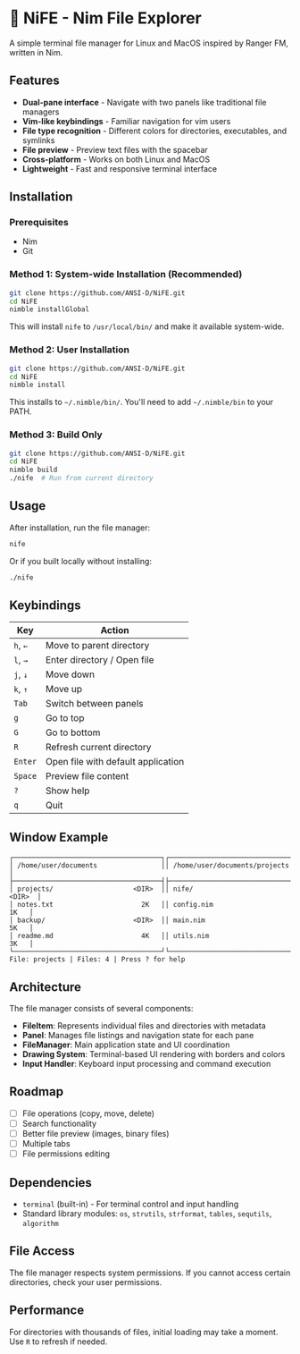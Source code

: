 # 🔪 NiFE - Nim File Explorer

A simple terminal file manager for Linux and MacOS inspired by Ranger FM, written in Nim.

## Features

- **Dual-pane interface** - Navigate with two panels like traditional file managers
- **Vim-like keybindings** - Familiar navigation for vim users
- **File type recognition** - Different colors for directories, executables, and symlinks
- **File preview** - Preview text files with the spacebar
- **Cross-platform** - Works on both Linux and MacOS
- **Lightweight** - Fast and responsive terminal interface

## Installation

### Prerequisites

- Nim
- Git

### Method 1: System-wide Installation (Recommended)

```bash
git clone https://github.com/ANSI-D/NiFE.git
cd NiFE
nimble installGlobal
```

This will install `nife` to `/usr/local/bin/` and make it available system-wide.

### Method 2: User Installation

```bash
git clone https://github.com/ANSI-D/NiFE.git
cd NiFE
nimble install
```

This installs to `~/.nimble/bin/`. You'll need to add `~/.nimble/bin` to your PATH.

### Method 3: Build Only

```bash
git clone https://github.com/ANSI-D/NiFE.git
cd NiFE
nimble build
./nife  # Run from current directory
```

## Usage

After installation, run the file manager:

```bash
nife
```

Or if you built locally without installing:

```bash
./nife
```

## Keybindings

| Key | Action |
|-----|--------|
| `h`, `←` | Move to parent directory |
| `l`, `→` | Enter directory / Open file |
| `j`, `↓` | Move down |
| `k`, `↑` | Move up |
| `Tab` | Switch between panels |
| `g` | Go to top |
| `G` | Go to bottom |
| `R` | Refresh current directory |
| `Enter` | Open file with default application |
| `Space` | Preview file content |
| `?` | Show help |
| `q` | Quit |


## Window Example

```
┌─────────────────────────────────────┐┌─────────────────────────────────────┐
│ /home/user/documents                ││ /home/user/documents/projects       │
├─────────────────────────────────────┤├─────────────────────────────────────┤
│ projects/                    <DIR>  ││ nife/                        <DIR>  │
│ notes.txt                      2K   ││ config.nim                     1K   │
│ backup/                      <DIR>  ││ main.nim                       5K   │
│ readme.md                      4K   ││ utils.nim                      3K   │
└─────────────────────────────────────┘└─────────────────────────────────────┘
File: projects | Files: 4 | Press ? for help
```

## Architecture

The file manager consists of several components:

- **FileItem**: Represents individual files and directories with metadata
- **Panel**: Manages file listings and navigation state for each pane
- **FileManager**: Main application state and UI coordination
- **Drawing System**: Terminal-based UI rendering with borders and colors
- **Input Handler**: Keyboard input processing and command execution


## Roadmap

- [ ] File operations (copy, move, delete)
- [ ] Search functionality
- [ ] Better file preview (images, binary files)
- [ ] Multiple tabs
- [ ] File permissions editing

## Dependencies

- `terminal` (built-in) - For terminal control and input handling
- Standard library modules: `os`, `strutils`, `strformat`, `tables`, `sequtils`, `algorithm`


## File Access

The file manager respects system permissions. If you cannot access certain directories, check your user permissions.

## Performance

For directories with thousands of files, initial loading may take a moment. Use `R` to refresh if needed.
